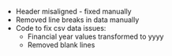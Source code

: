 * Header misaligned - fixed manually
* Removed line breaks in data manually
* Code to fix csv data issues:
  - Financial year values transformed to yyyy
  - Removed blank lines
